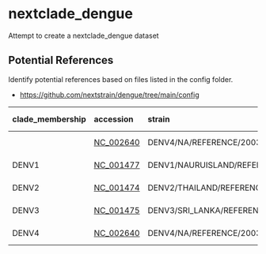 # nextclade_dengue
Attempt to create a nextclade_dengue dataset

## Potential References

Identify potential references based on files listed in the config folder.

* https://github.com/nextstrain/dengue/tree/main/config

| clade_membership | accession | strain | Nextclade Web |
|:--|:--|:--|:--|
| | [NC_002640](https://www.ncbi.nlm.nih.gov/nuccore/NC_002640) | DENV4/NA/REFERENCE/2003 (DENV4)| [Nextclade all](https://clades.nextstrain.org/?dataset-url=https://github.com/j23414/nextclade_dengue/tree/main/all) |
| DENV1 | [NC_001477](https://www.ncbi.nlm.nih.gov/nuccore/NC_001477) | DENV1/NAURUISLAND/REFERENCE/1997 | [Nextclade denv1](https://clades.nextstrain.org/?dataset-url=https://github.com/j23414/nextclade_dengue/tree/main/denv1) |
| DENV2 | [NC_001474](https://www.ncbi.nlm.nih.gov/nuccore/NC_001474) | DENV2/THAILAND/REFERENCE/1964 | [Nextclade denv2](https://clades.nextstrain.org/?dataset-url=https://github.com/j23414/nextclade_dengue/tree/main/denv2) |
| DENV3 | [NC_001475](https://www.ncbi.nlm.nih.gov/nuccore/NC_001475) | DENV3/SRI_LANKA/REFERENCE/2000 | [Nextclade denv3](https://clades.nextstrain.org/?dataset-url=https://github.com/j23414/nextclade_dengue/tree/main/denv3) |
| DENV4 | [NC_002640](https://www.ncbi.nlm.nih.gov/nuccore/NC_002640) | DENV4/NA/REFERENCE/2003 | [Nextclade denv4](https://clades.nextstrain.org/?dataset-url=https://github.com/j23414/nextclade_dengue/tree/main/denv4) |